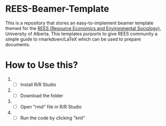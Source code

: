 # REES-Beamer-Template

This is a repository that stores an easy-to-implement beamer template themed for the [REES (Resource Economics and Environmental Sociology)](https://www.ualberta.ca/resource-economics-environmental-sociology/index.html), University of Alberta. This templates purports to give REES community a simple guide to rmarkdown/LaTeX which can be used to prepare documents. 


# How to Use this?

1. - [ ] Install R/R Studio

2. - [ ] Download the folder 

3. - [ ] Open "rmd" file in R/R Studio

4. - [ ] Run the code by clicking "knit" 
